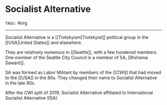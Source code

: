# Socialist Alternative
`TAGS:` #org 

--- 
Socialist Alternative is a [[Trotskyism|Trotskyist]] political group in the [[USA|United States]] and elsewhere. 

They are relatively numerous in [[Seattle]], with a few hundered members. One member of the Seattle City Council is a member of SA, [[Kshama Sawant]]. 

SA was formed as Labor Militant by members of the [[CWI]] that had moved to the [[USA]] in the 80s. They changed their name to Socialist Alternative in the late 90s.

After the CWI split of 2019, Socialist Alternative affiliated to International Socialist Alternative (ISA). 
